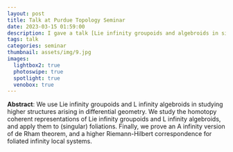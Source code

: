 ```yaml
---
layout: post
title: Talk at Purdue Topology Seminar
date: 2023-03-15 01:59:00
description: I gave a talk [Lie infinity groupoids and algebroids in singular foliations](https://sites.google.com/view/purduetopologyseminar/home/past-talks) at Purdue Topology Seminar
tags: talk
categories: seminar
thumbnail: assets/img/9.jpg
images:
  lightbox2: true
  photoswipe: true
  spotlight: true
  venobox: true
---
```


**Abstract**:
We use Lie infinity groupoids and L infinity algebroids in studying higher structures arising in differential geometry. We study the homotopy coherent representations of  Lie infinity groupoids and L infinity algebroids, and apply them to (singular) foliations. Finally, we prove an A infinity version of de Rham theorem, and a higher Riemann-Hilbert correspondence for foliated infinity local systems.